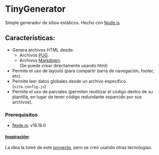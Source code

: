 # TinyGenerator

Simple generador de sitios estáticos. Hecho con [Node.js](https://nodejs.org/en/)

## Características:
- Genera archivos HTML desde: 
  - Archivos [PUG](https://pugjs.org/api/getting-started.html). 
  - Archivos [Markdown](https://es.wikipedia.org/wiki/Markdown).  
(Se puede crear directamente usando html)
- Permite el uso de layouts (para compartir barra de navegación, footer, etc).
- Permite leer datos globales desde un archivo específico (`site.config.js`)
- Permite el uso de parciales (permiten reutilizar el código dentro de su plantilla, en lugar de tener código redundante esparcido por sus archivos).

### Prerequisitos
- [Node.js](https://nodejs.org/en/): v18.16.0


#### <a style="text-decoration-line: underline;">Inspiración</a>:
La idea la tomé de este [proyecto](https://github.com/doug2k1/nanogen), pero se creó usando otras tecnologías.